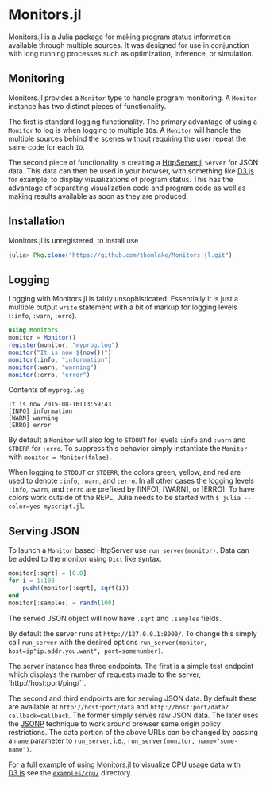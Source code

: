 # Monitors.jl
Monitors.jl is a Julia package for making program status information available through multiple sources.
It was designed for use in conjunction with long running processes such as optimization, inference, or simulation.

## Monitoring
Monitors.jl provides a `Monitor` type to handle program monitoring.
A `Monitor` instance has two distinct pieces of functionality.

The first is standard logging functionality. The primary advantage of
using a `Monitor` to log is when logging to multiple `IO`s. A `Monitor` will
handle the multiple sources behind the scenes without requiring the user
repeat the same code for each `IO`.

The second piece of functionality is creating a
[HttpServer.jl](https://github.com/JuliaWeb/HttpServer.jl) `Server` for JSON data.
This data can then be used in your browser, with something like [D3.js](http://d3js.org/) for example,
to display visualizations of program status. This has the advantage of separating
visualization code and program code as well as making results available as soon as they
are produced.

## Installation
Monitors.jl is unregistered, to install use
```julia
julia> Pkg.clone("https://github.com/thomlake/Monitors.jl.git")
```

## Logging
Logging with Monitors.jl is fairly unsophisticated. Essentially it is just a multiple
output `write` statement with a bit of markup for logging levels (`:info`, `:warn`, `:erro`).

```julia
using Monitors
monitor = Monitor()
register(monitor, "myprog.log")
monitor("It is now $(now())")
monitor(:info, "information")
monitor(:warn, "warning")
monitor(:erro, "error")
```

Contents of `myprog.log`
```
It is now 2015-08-16T13:59:43
[INFO] information
[WARN] warning
[ERRO] error
```

By default a `Monitor` will also log to `STDOUT` for levels `:info` and `:warn` and `STDERR` for `:erro`.
To suppress this behavior simply instantiate the `Monitor` with `monitor = Monitor(false)`.

When logging to `STDOUT` or `STDERR`, the colors green, yellow, and red are used to denote `:info`, `:warn`, and `:erro`.
In all other cases the logging levels `:info`, `:warn`, and `:erro` are prefixed by [INFO], [WARN], or [ERRO].
To have colors work outside of the REPL, Julia needs to be started with `$ julia --color=yes myscript.jl`.

## Serving JSON
To launch a `Monitor` based HttpServer use `run_server(monitor)`.
Data can be added to the monitor using `Dict` like syntax.

```julia
monitor[:sqrt] = [0.0]
for i = 1:100
    push!(monitor[:sqrt], sqrt(i))
end
monitor[:samples] = randn(100)
```

The served JSON object will now have `.sqrt` and `.samples` fields.

By default the server runs at `http://127.0.0.1:8000/`. To change this simply call `run_server`
with the desired options `run_server(monitor, host=ip"ip.addr.you.want", port=somenumber)`.

The server instance has three endpoints. The first is a simple test endpoint which
displays the number of requests made to the server, `http://host:port/ping/``.

The second and third endpoints are for serving JSON data. By default these are available at
`http://host:port/data` and `http://host:port/data?callback=callback`. The former simply serves raw JSON
data. The later uses the [JSONP](https://en.wikipedia.org/wiki/JSONP) technique to work around browser
same origin policy restrictions. The data portion of the above URLs can be changed by passing a
`name` parameter to `run_server`, i.e., `run_server(monitor, name="some-name")`.

For a full example of using Monitors.jl to visualize CPU usage data with [D3.js](http://d3js.org/)
see the [`examples/cpu/`](https://github.com/thomlake/Monitors.jl/tree/master/examples/cpu) directory.
